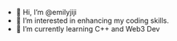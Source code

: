 - 👋 Hi, I’m @emilyjiji
- 👀 I’m interested in enhancing my coding skills.
- 🌱 I’m currently learning C++ and Web3 Dev

<!---
emilyjiji/emilyjiji is a ✨ special ✨ repository because its `README.md` (this file) appears on your GitHub profile.
You can click the Preview link to take a look at your changes.
--->
